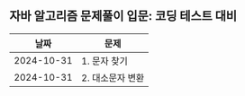 ## 자바 알고리즘 문제풀이 입문: 코딩 테스트 대비

| 날짜         | 문제         |
|------------|------------|
| 2024-10-31 | 1. 문자 찾기   |
| 2024-10-31 | 2. 대소문자 변환 |